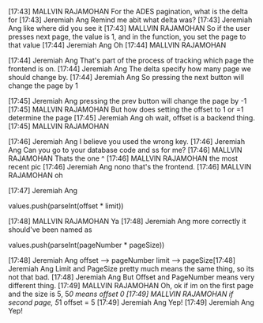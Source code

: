 [17:43] MALLVIN RAJAMOHAN
    For the ADES pagination, what is the delta for
​[17:43] Jeremiah Ang
    Remind me abit what delta was? 
​[17:43] Jeremiah Ang
    like where did you see it
​[17:43] MALLVIN RAJAMOHAN
    So if the user presses next page, the value is 1, and in the function, you set the page to that value
​[17:44] Jeremiah Ang
    Oh 
​[17:44] MALLVIN RAJAMOHAN
    
​[17:44] Jeremiah Ang
    That's part of the process of tracking which page the frontend is on. 
​[17:44] Jeremiah Ang
    The delta specify how many page we should change by. 
​[17:44] Jeremiah Ang
    So pressing the next button will change the page by 1


[17:45] Jeremiah Ang
    pressing the prev button will change the page by -1
​[17:45] MALLVIN RAJAMOHAN
    But how does setting the offset to 1 or =1 determine the page 
​[17:45] Jeremiah Ang
    oh wait, offset is a backend thing. 
​[17:45] MALLVIN RAJAMOHAN
    
​[17:46] Jeremiah Ang
    I believe you used the wrong key. 
​[17:46] Jeremiah Ang
    Can you go to your database code and ss for me? 
​[17:46] MALLVIN RAJAMOHAN
    Thats the one ^
​[17:46] MALLVIN RAJAMOHAN
    the most recent pic
​[17:46] Jeremiah Ang
    nono that's the frontend. 
​[17:46] MALLVIN RAJAMOHAN
    oh


[17:47] Jeremiah Ang
    
values.push(parseInt(offset * limit))


​[17:48] MALLVIN RAJAMOHAN
    Ya
​[17:48] Jeremiah Ang
    more correctly it should've been named as 


values.push(parseInt(pageNumber * pageSize))


​[17:48] Jeremiah Ang
    offset --> pageNumber 
limit --> pageSize
​[17:48] Jeremiah Ang
    Limit and PageSize pretty much means the same thing, so its not that bad.
​[17:48] Jeremiah Ang
    But Offset and PageNumber means very different thing. 
​[17:49] MALLVIN RAJAMOHAN
    Oh, ok if im on the first page and the size is 5, 5*0 means offset 0
​[17:49] MALLVIN RAJAMOHAN
    if second page, 5*1 offset = 5
​[17:49] Jeremiah Ang
    Yep! 
​[17:49] Jeremiah Ang
    Yep! 
